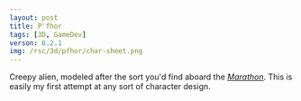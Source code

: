 ```yaml
---
layout: post
title: P'fhor
tags: [3D, GameDev]
verson: 6.2.1
img: /rsc/3d/pfhor/char-sheet.png
---
```


Creepy alien, modeled after the sort you'd find aboard the *[Marathon][]*. This is easily my first attempt at any sort of character design.

[Marathon]: http://marathon.bungie.org
